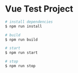 # Vue Test Project

``` bash
# install dependencies
$ npm run install

# build
$ npm run build

# start
$ npm run start

# stop
$ npm run stop
```
